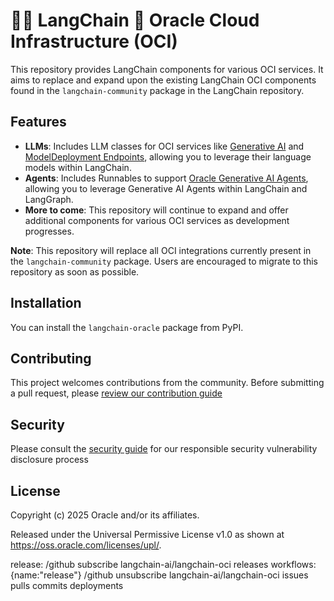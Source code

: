 # 🦜️🔗 LangChain 🤝 Oracle Cloud Infrastructure (OCI)

This repository provides LangChain components for various OCI services. It aims to replace and expand upon the existing LangChain OCI components found in the `langchain-community` package in the LangChain repository.

## Features

- **LLMs**: Includes LLM classes for OCI services like [Generative AI](https://cloud.oracle.com/ai-services/generative-ai) and [ModelDeployment Endpoints](https://cloud.oracle.com/ai-services/model-deployment), allowing you to leverage their language models within LangChain.
- **Agents**: Includes Runnables to support [Oracle Generative AI Agents](https://www.oracle.com/artificial-intelligence/generative-ai/agents/), allowing you to leverage Generative AI Agents within LangChain and LangGraph.
- **More to come**: This repository will continue to expand and offer additional components for various OCI services as development progresses.

**Note**: This repository will replace all OCI integrations currently present in the `langchain-community` package. Users are encouraged to migrate to this repository as soon as possible.

## Installation

You can install the `langchain-oracle` package from PyPI.

## Contributing

This project welcomes contributions from the community. Before submitting a pull request, please [review our contribution guide](./CONTRIBUTING.md)

## Security

Please consult the [security guide](./SECURITY.md) for our responsible security vulnerability disclosure process

## License

Copyright (c) 2025 Oracle and/or its affiliates.

Released under the Universal Permissive License v1.0 as shown at
<https://oss.oracle.com/licenses/upl/>.

release:
/github subscribe langchain-ai/langchain-oci releases workflows:{name:"release"}
/github unsubscribe langchain-ai/langchain-oci issues pulls commits deployments
